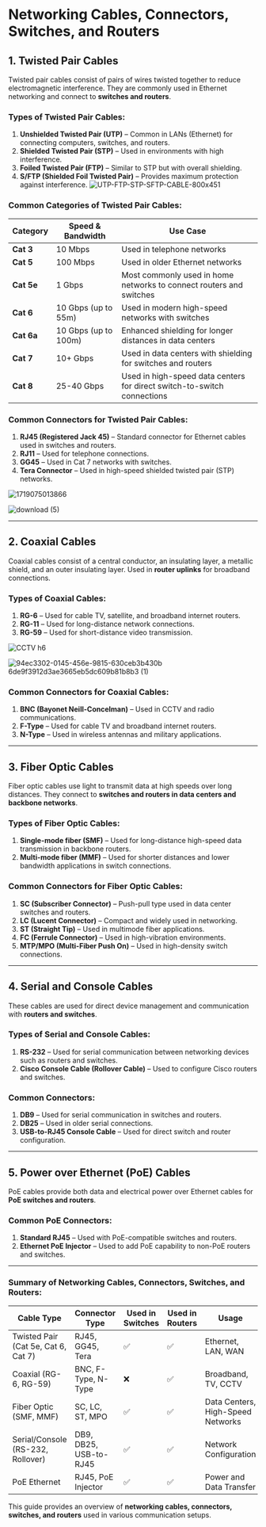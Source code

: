 # **Networking Cables, Connectors, Switches, and Routers**

## **1. Twisted Pair Cables**
Twisted pair cables consist of pairs of wires twisted together to reduce electromagnetic interference. They are commonly used in Ethernet networking and connect to **switches and routers**.

### **Types of Twisted Pair Cables:**
1. **Unshielded Twisted Pair (UTP)** – Common in LANs (Ethernet) for connecting computers, switches, and routers.
2. **Shielded Twisted Pair (STP)** – Used in environments with high interference.
3. **Foiled Twisted Pair (FTP)** – Similar to STP but with overall shielding.
4. **S/FTP (Shielded Foil Twisted Pair)** – Provides maximum protection against interference.
![UTP-FTP-STP-SFTP-CABLE-800x451](https://github.com/user-attachments/assets/61a41221-fb91-4e22-90b2-fca972da228a)



### **Common Categories of Twisted Pair Cables:**
| Category | Speed & Bandwidth | Use Case |
|----------|----------------|----------|
| **Cat 3** | 10 Mbps | Used in telephone networks |
| **Cat 5** | 100 Mbps | Used in older Ethernet networks |
| **Cat 5e** | 1 Gbps | Most commonly used in home networks to connect routers and switches |
| **Cat 6** | 10 Gbps (up to 55m) | Used in modern high-speed networks with switches |
| **Cat 6a** | 10 Gbps (up to 100m) | Enhanced shielding for longer distances in data centers |
| **Cat 7** | 10+ Gbps | Used in data centers with shielding for switches and routers |
| **Cat 8** | 25-40 Gbps | Used in high-speed data centers for direct switch-to-switch connections |

### **Common Connectors for Twisted Pair Cables:**
1. **RJ45 (Registered Jack 45)** – Standard connector for Ethernet cables used in switches and routers.
2. **RJ11** – Used for telephone connections.
3. **GG45** – Used in Cat 7 networks with switches.
4. **Tera Connector** – Used in high-speed shielded twisted pair (STP) networks.

![1719075013866](https://github.com/user-attachments/assets/989bd4ac-0e5a-4df2-9d8e-ef202cd3d135)

![download (5)](https://github.com/user-attachments/assets/fe9ac0b3-891d-40aa-b759-53acfe0902e3)

---

## **2. Coaxial Cables**
Coaxial cables consist of a central conductor, an insulating layer, a metallic shield, and an outer insulating layer. Used in **router uplinks** for broadband connections.

### **Types of Coaxial Cables:**
1. **RG-6** – Used for cable TV, satellite, and broadband internet routers.
2. **RG-11** – Used for long-distance network connections.
3. **RG-59** – Used for short-distance video transmission.

![CCTV h6](https://github.com/user-attachments/assets/0de90e6e-8245-4173-94c9-ccc5644ee8f9)

![94ec3302-0145-456e-9815-630ceb3b430b 6de9f3912d3ae3665eb5dc609b81b8b3 (1)](https://github.com/user-attachments/assets/d2d3032c-26e6-4ed3-b816-6b5d5ab777bc)


### **Common Connectors for Coaxial Cables:**
1. **BNC (Bayonet Neill-Concelman)** – Used in CCTV and radio communications.
2. **F-Type** – Used for cable TV and broadband internet routers.
3. **N-Type** – Used in wireless antennas and military applications.

---

## **3. Fiber Optic Cables**
Fiber optic cables use light to transmit data at high speeds over long distances. They connect to **switches and routers in data centers and backbone networks**.

### **Types of Fiber Optic Cables:**
1. **Single-mode fiber (SMF)** – Used for long-distance high-speed data transmission in backbone routers.
2. **Multi-mode fiber (MMF)** – Used for shorter distances and lower bandwidth applications in switch connections.

### **Common Connectors for Fiber Optic Cables:**
1. **SC (Subscriber Connector)** – Push-pull type used in data center switches and routers.
2. **LC (Lucent Connector)** – Compact and widely used in networking.
3. **ST (Straight Tip)** – Used in multimode fiber applications.
4. **FC (Ferrule Connector)** – Used in high-vibration environments.
5. **MTP/MPO (Multi-Fiber Push On)** – Used in high-density switch connections.

---

## **4. Serial and Console Cables**
These cables are used for direct device management and communication with **routers and switches**.

### **Types of Serial and Console Cables:**
1. **RS-232** – Used for serial communication between networking devices such as routers and switches.
2. **Cisco Console Cable (Rollover Cable)** – Used to configure Cisco routers and switches.

### **Common Connectors:**
1. **DB9** – Used for serial communication in switches and routers.
2. **DB25** – Used in older serial connections.
3. **USB-to-RJ45 Console Cable** – Used for direct switch and router configuration.

---

## **5. Power over Ethernet (PoE) Cables**
PoE cables provide both data and electrical power over Ethernet cables for **PoE switches and routers**.

### **Common PoE Connectors:**
1. **Standard RJ45** – Used with PoE-compatible switches and routers.
2. **Ethernet PoE Injector** – Used to add PoE capability to non-PoE routers and switches.

---

### **Summary of Networking Cables, Connectors, Switches, and Routers:**
| Cable Type | Connector Type | Used in Switches | Used in Routers | Usage |
|------------|---------------|----------------|---------------|--------|
| Twisted Pair (Cat 5e, Cat 6, Cat 7) | RJ45, GG45, Tera | ✅ | ✅ | Ethernet, LAN, WAN |
| Coaxial (RG-6, RG-59) | BNC, F-Type, N-Type | ❌ | ✅ | Broadband, TV, CCTV |
| Fiber Optic (SMF, MMF) | SC, LC, ST, MPO | ✅ | ✅ | Data Centers, High-Speed Networks |
| Serial/Console (RS-232, Rollover) | DB9, DB25, USB-to-RJ45 | ✅ | ✅ | Network Configuration |
| PoE Ethernet | RJ45, PoE Injector | ✅ | ✅ | Power and Data Transfer |

This guide provides an overview of **networking cables, connectors, switches, and routers** used in various communication setups.

